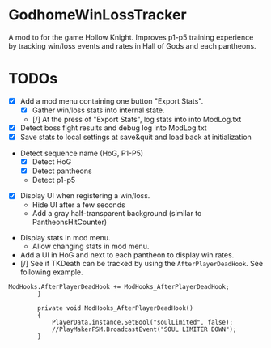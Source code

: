 # GodhomeWinLossTracker

A mod to for the game Hollow Knight. Improves p1-p5 training experience by tracking win/loss events and rates in Hall of Gods and each pantheons.


# TODOs

* [x] Add a mod menu containing one button "Export Stats".
  * [x] Gather win/loss stats into internal state.
  * [/] At the press of "Export Stats", log stats into into ModLog.txt
* [x] Detect boss fight results and debug log into ModLog.txt
* [x] Save stats to local settings at save&quit and load back at initialization
* Detect sequence name (HoG, P1-P5)
  * [x] Detect HoG
  * [x] Detect pantheons
  * Detect p1-p5
* [x] Display UI when registering a win/loss.
  * Hide UI after a few seconds
  * Add a gray half-transparent background (similar to PantheonsHitCounter)
* Display stats in mod menu.
  * Allow changing stats in mod menu.
* Add a UI in HoG and next to each pantheon to display win rates.
* [/] See if TKDeath can be tracked by using the `AfterPlayerDeadHook`. See following example.

```
ModHooks.AfterPlayerDeadHook += ModHooks_AfterPlayerDeadHook;
        }

        private void ModHooks_AfterPlayerDeadHook()
        {
            PlayerData.instance.SetBool("soulLimited", false);
            //PlayMakerFSM.BroadcastEvent("SOUL LIMITER DOWN");
        }
```
